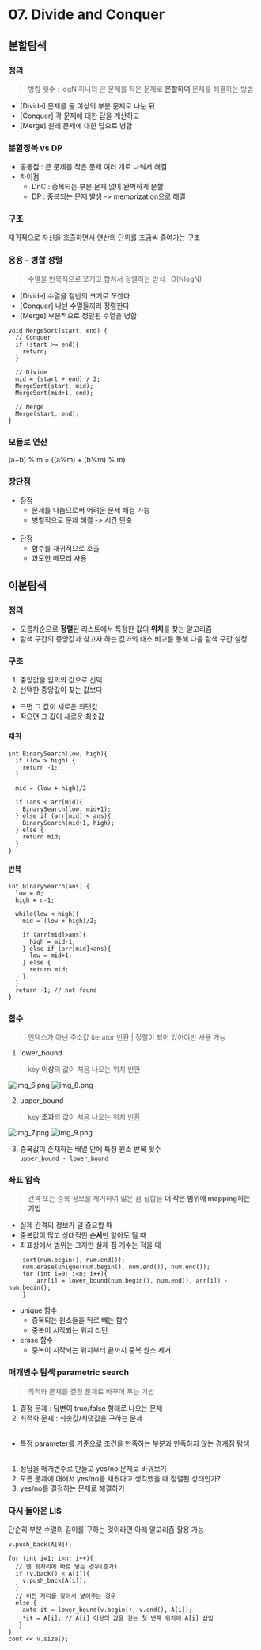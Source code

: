 # 07. Divide and Conquer

## 분할탐색
### 정의
> 병합 횟수 : logN
하나의 큰 문제를 작은 문제로 **분할하여** 문제를 해결하는 방법

- [Divide] 문제를 둘 이상의 부분 문제로 나눈 뒤
- [Conquer] 각 문제에 대한 답을 계산하고
- [Merge] 원래 문제에 대한 답으로 병합

### 분할정복 vs DP
- 공통점 : 큰 문제를 작은 문제 여러 개로 나눠서 해결
- 차이점
  - DnC : 중복되는 부분 문제 없이 완벽하게 분할
  - DP : 중복되는 문제 발생 -> memorization으로 해결

### 구조
재귀적으로 자신을 호출하면서 연산의 단위를 조금씩 줄여가는 구조

### 응용 - 병합 정렬
> 수열을 반복적으로 쪼개고 합쳐서 정렬하는 방식 : O(NlogN)
- [Divide] 수열을 절반의 크기로 쪼갠다
- [Conquer] 나뉜 수열들끼리 정렬한다
- [Merge] 부분적으로 정렬된 수열을 병합

```
void MergeSort(start, end) {
  // Conquer
  if (start >= end){
    return;
  }
  
  // Divide
  mid = (start + end) / 2;
  MergeSort(start, mid);
  MergeSort(mid+1, end);
  
  // Merge
  Merge(start, end);
}
```

### 모듈로 연산
(a+b) % m = ((a%m) + (b%m) % m)

### 장단점
- 장점
  - 문제를 나눔으로써 어려운 문제 해결 가능
  - 병렬적으로 문제 해결 -> 시간 단축
  <br><br>
- 단점
  - 함수를 재귀적으로 호출
  - 과도한 메모리 사용

## 이분탐색
### 정의
- 오름차순으로 **정렬**된 리스트에서 특정한 값의 **위치**를 찾는 알고리즘
- 탐색 구간의 중앙값과 찾고자 하는 값과의 대소 비교를 통해 다음 탐색 구간 설정

### 구조
1) 중앙값을 임의의 값으로 선택
2) 선택한 중앙값이 찾는 값보다
- 크면 그 값이 새로운 최댓값
- 작으면 그 값이 새로운 최솟값

#### 재귀
```
int BinarySearch(low, high){
  if (low > high) {
    return -1;
  }
  
  mid = (low + high)/2
  
  if (ans < arr[mid){
    BinarySearch(low, mid+1);
  } else if (arr[mid] < ans){
    BinarySearch(mid+1, high);
  } else {
    return mid;
  }
}
```

#### 반복
```
int BinarySearch(ans) {
  low = 0;
  high = n-1;

  while(low < high){
    mid = (low + high)/2;

    if (arr[mid]>ans){
      high = mid-1;
    } else if (arr[mid]<ans){
      low = mid+1;
    } else {
      return mid;
    }
  }
  return -1; // not found
}
```

### 함수
> 인덱스가 아닌 주소값 iterator 반환 | 정렬이 되어 있어야만 사용 가능

1) lower_bound
> key **이상**의 값이 처음 나오는 위치 반환

![img_6.png](img_6.png)
![img_8.png](img_8.png)

2) upper_bound
> key **초과**의 값이 처음 나오는 위치 반환

![img_7.png](img_7.png)
![img_9.png](img_9.png)

3) 중복값이 존재하는 배열 안에 특정 원소 반복 횟수 <br>
```upper_bound - lower_bound```

### 좌표 압축
> 간격 또는 중복 정보를 제거하여 많은 점 집합을 **더 작은 범위에 mapping하는 기법**

- 실제 간격의 정보가 덜 중요할 때
- 중복값이 많고 상대적인 **순서**만 알아도 될 때
- 좌표상에서 범위는 크지만 실제 점 개수는 적을 때
```
	sort(num.begin(), num.end());
	num.erase(unique(num.begin(), num.end()), num.end());
	for (int i=0; i<n; i++){
		arr[i] = lower_bound(num.begin(), num.end(), arr[i]) - num.begin();	
	}
```

- unique 함수
  - 중복되는 원소들을 뒤로 빼는 함수
  - 중복이 시작되는 위치 리턴
- erase 함수
  - 중복이 시작되는 위치부터 끝까지 중복 원소 제거

### 매개변수 탐색 parametric search
> 최적화 문제를 결정 문제로 바꾸어 푸는 기법

1) 결정 문제 : 답변이 true/false 형태로 나오는 문제
2) 최적화 문제 : 최솟값/최댓값을 구하는 문제
<br><br>
- 특정 parameter를 기준으로 조건을 만족하는 부분과 만족하지 않는 경계점 탐색
<br><br>
1) 정답을 매개변수로 만들고 yes/no 문제로 바꿔보기
2) 모든 문제에 대해서 yes/no를 채웠다고 생각했을 때 정렬된 상태인가?
3) yes/no를 결정하는 문제로 해결하기

### 다시 돌아온 LIS
단순히 부분 수열의 길이를 구하는 것이라면 아래 알고리즘 활용 가능
```
v.push_back(A[0]);

for (int i=1; i<n; i++){
  // 맨 뒷자리에 바로 넣는 경우(증가)
  if (v.back() < A[i]){
    v.push_back(A[i]);
  } 
  // 이전 자리를 찾아서 넣어주는 경우
  else {
    auto it = lower_bound(v.begin(), v.end(), A[i]);
    *it = A[i]; // A[i] 이상의 값을 갖는 첫 번째 위치에 A[i] 삽입
   }
}
cout << v.size();
```